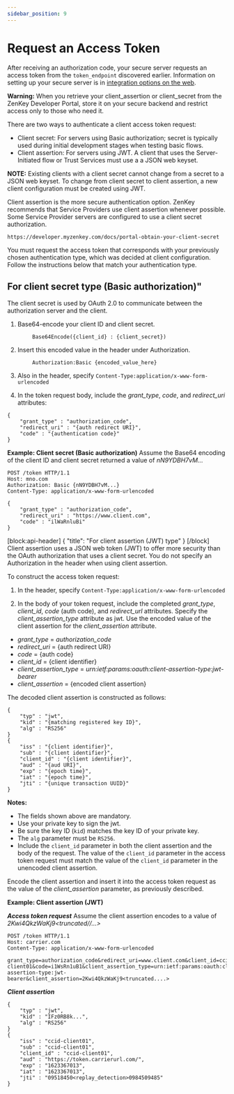 ```yaml
---
sidebar_position: 9
---
```


# Request an Access Token

After receiving an authorization code, your secure server requests an access token from the `token_endpoint` discovered earlier. Information on setting up your secure server is in [integration options on the web](doc:web-integration-options).

**Warning:** When you retrieve your client_assertion or client_secret from the ZenKey Developer Portal, store it on your secure backend and restrict access only to those who need it.

There are two ways to authenticate a client access token request:
- Client secret: For servers using Basic authorization; secret is typically used during initial development stages when testing basic flows.
- Client assertion: For servers using JWT. A client that uses the Server-Initiated flow or Trust Services must use a a JSON web keyset. 

**NOTE:** Existing clients with a client secret cannot change from a secret to a JSON web keyset. To change from client secret to client assertion, a new client configuration must be created using JWT.

Client assertion is the more secure authentication option. ZenKey recommends that Service Providers use client assertion whenever possible. Some Service Provider servers are configured to use a client secret authorization.

```
https://developer.myzenkey.com/docs/portal-obtain-your-client-secret
```

You must request the access token that corresponds with your previously chosen authentication type, which was decided at client configuration. Follow the instructions below that match your authentication type.

## For client secret type (Basic authorization)"

The client secret is used by OAuth 2.0 to communicate between the authorization server and the client.

1. Base64-encode your client ID and client secret.

```        
        Base64Encode({client_id} : {client_secret})
```

2. Insert this encoded value in the header under Authorization.

```
        Authorization:Basic {encoded_value_here}
```

3. Also in the header, specify `Content-Type:application/x-www-form-urlencoded`

4. In the token request body, include the *grant_type*, *code*, and *redirect_uri* attributes:

```
{
    "grant_type" : "authorization_code",
    "redirect_uri" : "{auth redirect URI}",
    "code" : "{authentication code}"
}
```

**Example: Client secret (Basic authorization)**
Assume the Base64 encoding of the client ID and client secret returned a value of *nN9YDBH7vM...*

```
POST /token HTTP/1.1
Host: mno.com
Authorization: Basic {nN9YDBH7vM...}
Content-Type: application/x-www-form-urlencoded

{
    "grant_type" : "authorization_code",
    "redirect_uri" : "https://www.client.com",
    "code" : "ilWaRnluBi"
}
```
[block:api-header]
{
  "title": "For client assertion (JWT) type"
}
[/block]
Client assertion uses a JSON web token (JWT) to offer more security than the OAuth authorization that uses a client secret. You do not specify an Authorization in the header when using client assertion.

To construct the access token request:

1. In the header, specify `Content-Type:application/x-www-form-urlencoded`

2. In the body of your token request, include the completed *grant_type*, *client_id*, *code* (auth code), and *redirect_url* attributes. Specify the *client_assertion_type* attribute as jwt. Use the encoded value of the client assertion for the *client_assertion* attribute.

- *grant_type* = *authorization_code*
- *redirect_uri* = {auth redirect URI}
- *code* = {auth code}
- *client_id* = {client identifier}
- *client_assertion_type* = *urn:ietf:params:oauth:client-assertion-type:jwt-bearer*
- *client_assertion* = {encoded client assertion}

The decoded client assertion is constructed as follows:
```
{
    "typ" : "jwt",
    "kid" : "{matching registered key ID}",
    "alg" : "RS256"
}
{
    "iss" : "{client identifier}",
    "sub" : "{client identifier}",
    "client_id" : "{client identifier}",
    "aud" : "{aud URI}",
    "exp" : "{epoch time}",
    "iat" : "{epoch time}",
    "jti" : "{unique transaction UUID}"
}
```
**Notes:**
- The fields shown above are mandatory.
- Use your private key to sign the jwt.
- Be sure the key ID (`kid`) matches the key ID of your private key.
- The `alg` parameter must be `RS256`.
- Include the `client_id` parameter in both the client assertion and the body of the request. The value of the `client_id` parameter in the access token request must match the value of the `client_id` parameter in the unencoded client assertion.

Encode the client assertion and insert it into the access token request as the value of the *client_assertion* parameter, as previously described.

**Example: Client assertion (JWT)**

***Access token request***
Assume the client assertion encodes to a value of *2Kwi4QkzWaKj9<truncated//...>*

```
POST /token HTTP/1.1
Host: carrier.com
Content-Type: application/x-www-form-urlencoded
 grant_type=authorization_code&redirect_uri=www.client.com&client_id=ccid-client01&code=i1WsRn1uB1&client_assertion_type=urn:ietf:params:oauth:client-assertion-type:jwt-bearer&client_assertion=2Kwi4QkzWaKj9<truncated....>
```

***Client assertion***
```
{
    "typ" : "jwt",
    "kid" : "IFz0RB8k...",
    "alg" : "RS256"
}
{
    "iss" : "ccid-client01",
    "sub" : "ccid-client01",
    "client_id" : "ccid-client01",
    "aud" : "https://token.carrierurl.com/",
    "exp" : "1623367013",
    "iat" : "1623367013",
    "jti" : "09518450<replay_detection>0984509485"
}
```